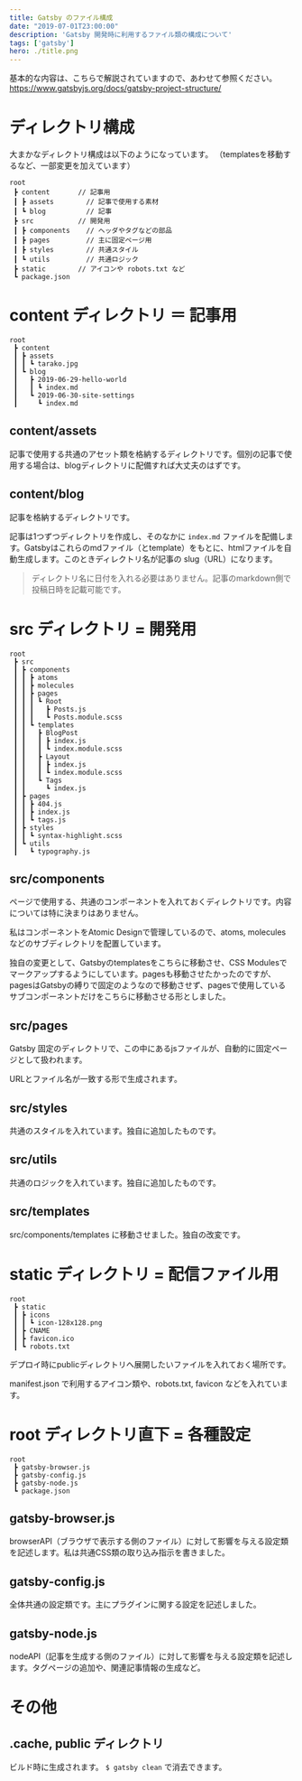 ```yaml
---
title: Gatsby のファイル構成
date: "2019-07-01T23:00:00"
description: 'Gatsby 開発時に利用するファイル類の構成について'
tags: ['gatsby']
hero: ./title.png
---
```


基本的な内容は、こちらで解説されていますので、あわせて参照ください。  
https://www.gatsbyjs.org/docs/gatsby-project-structure/

# ディレクトリ構成

大まかなディレクトリ構成は以下のようになっています。
（templatesを移動するなど、一部変更を加えています）

```
root
 ┣ content       // 記事用
 ┃ ┣ assets        // 記事で使用する素材
 ┃ ┗ blog          // 記事
 ┣ src           // 開発用
 ┃ ┣ components    // ヘッダやタグなどの部品
 ┃ ┣ pages         // 主に固定ページ用
 ┃ ┣ styles        // 共通スタイル
 ┃ ┗ utils         // 共通ロジック
 ┣ static        // アイコンや robots.txt など
 ┗ package.json
```

# content ディレクトリ ＝ 記事用

```
root
 ┣ content
 ┃ ┣ assets
 ┃ ┃ ┗ tarako.jpg
 ┃ ┗ blog
 ┃   ┣ 2019-06-29-hello-world
 ┃   ┃ ┗ index.md
 ┃   ┗ 2019-06-30-site-settings
 ┃     ┗ index.md
```

## content/assets

記事で使用する共通のアセット類を格納するディレクトリです。個別の記事で使用する場合は、blogディレクトリに配備すれば大丈夫のはずです。

## content/blog

記事を格納するディレクトリです。

記事は1つずつディレクトリを作成し、そのなかに `index.md` ファイルを配備します。Gatsbyはこれらのmdファイル（とtemplate）をもとに、htmlファイルを自動生成します。このときディレクトリ名が記事の slug（URL）になります。

> ディレクトリ名に日付を入れる必要はありません。記事のmarkdown側で投稿日時を記載可能です。

# src ディレクトリ = 開発用

```
root
 ┣ src
 ┃ ┣ components
 ┃ ┃ ┣ atoms
 ┃ ┃ ┣ molecules
 ┃ ┃ ┣ pages
 ┃ ┃ ┃ ┗ Root
 ┃ ┃ ┃   ┣ Posts.js
 ┃ ┃ ┃   ┗ Posts.module.scss
 ┃ ┃ ┗ templates
 ┃ ┃   ┣ BlogPost
 ┃ ┃   ┃ ┣ index.js
 ┃ ┃   ┃ ┗ index.module.scss
 ┃ ┃   ┣ Layout
 ┃ ┃   ┃ ┣ index.js
 ┃ ┃   ┃ ┗ index.module.scss
 ┃ ┃   ┗ Tags
 ┃ ┃     ┗ index.js
 ┃ ┣ pages
 ┃ ┃ ┣ 404.js
 ┃ ┃ ┣ index.js
 ┃ ┃ ┗ tags.js
 ┃ ┣ styles
 ┃ ┃ ┗ syntax-highlight.scss
 ┃ ┗ utils
 ┃   ┗ typography.js
```

## src/components

ページで使用する、共通のコンポーネントを入れておくディレクトリです。内容については特に決まりはありません。

私はコンポーネントをAtomic Designで管理しているので、atoms, moleculesなどのサブディレクトリを配置しています。

独自の変更として、Gatsbyのtemplatesをこちらに移動させ、CSS Modulesでマークアップするようにしています。pagesも移動させたかったのですが、pagesはGatsbyの縛りで固定のようなので移動させず、pagesで使用しているサブコンポーネントだけをこちらに移動させる形としました。

## src/pages

Gatsby 固定のディレクトリで、この中にあるjsファイルが、自動的に固定ページとして扱われます。

URLとファイル名が一致する形で生成されます。

## src/styles

共通のスタイルを入れています。独自に追加したものです。

## src/utils

共通のロジックを入れています。独自に追加したものです。

## src/templates

src/components/templates に移動させました。独自の改変です。

# static ディレクトリ = 配信ファイル用

```
root
 ┣ static
 ┃ ┣ icons
 ┃ ┃ ┗ icon-128x128.png
 ┃ ┣ CNAME
 ┃ ┣ favicon.ico
 ┃ ┗ robots.txt
```

デプロイ時にpublicディレクトリへ展開したいファイルを入れておく場所です。

manifest.json で利用するアイコン類や、robots.txt, favicon などを入れています。

# root ディレクトリ直下 = 各種設定

```
root
 ┣ gatsby-browser.js
 ┣ gatsby-config.js
 ┣ gatsby-node.js
 ┗ package.json
```

## gatsby-browser.js

browserAPI（ブラウザで表示する側のファイル）に対して影響を与える設定類を記述します。私は共通CSS類の取り込み指示を書きました。

## gatsby-config.js

全体共通の設定類です。主にプラグインに関する設定を記述しました。

## gatsby-node.js

nodeAPI（記事を生成する側のファイル）に対して影響を与える設定類を記述します。タグページの追加や、関連記事情報の生成など。

# その他

## .cache, public ディレクトリ

ビルド時に生成されます。 `$ gatsby clean` で消去できます。

